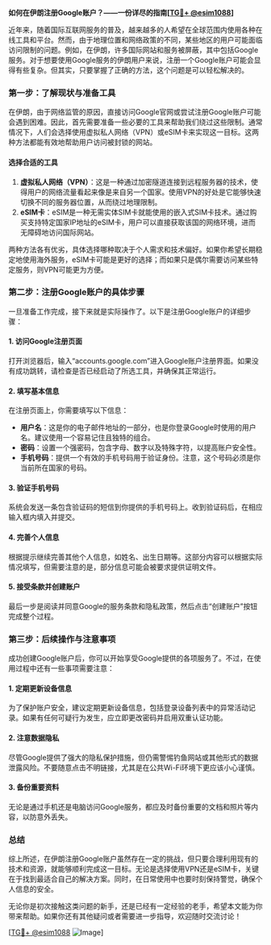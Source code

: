 **如何在伊朗注册Google账户？——一份详尽的指南[[TG💪+ @esim1088](https://t.me/s/esim1088)]**

近年来，随着国际互联网服务的普及，越来越多的人希望在全球范围内使用各种在线工具和平台。然而，由于地理位置和网络政策的不同，某些地区的用户可能面临访问限制的问题。例如，在伊朗，许多国际网站和服务被屏蔽，其中包括Google服务。对于想要使用Google服务的伊朗用户来说，注册一个Google账户可能会显得有些复杂。但其实，只要掌握了正确的方法，这个问题是可以轻松解决的。

### **第一步：了解现状与准备工具**

在伊朗，由于网络监管的原因，直接访问Google官网或尝试注册Google账户可能会遇到困难。因此，首先需要准备一些必要的工具来帮助我们绕过这些限制。通常情况下，人们会选择使用虚拟私人网络（VPN）或eSIM卡来实现这一目标。这两种方法都能有效地帮助用户访问被封锁的网站。

#### **选择合适的工具**
1. **虚拟私人网络（VPN）**：这是一种通过加密隧道连接到远程服务器的技术，使得用户的网络流量看起来像是来自另一个国家。使用VPN的好处是它能够快速切换不同的服务器位置，从而绕过地理限制。
2. **eSIM卡**：eSIM是一种无需实体SIM卡就能使用的嵌入式SIM卡技术。通过购买支持特定国家IP地址的eSIM卡，用户可以直接获取该国的网络环境，进而无障碍地访问国际网站。

两种方法各有优劣，具体选择哪种取决于个人需求和技术偏好。如果你希望长期稳定地使用海外服务，eSIM卡可能是更好的选择；而如果只是偶尔需要访问某些特定服务，则VPN可能更为方便。

### **第二步：注册Google账户的具体步骤**

一旦准备工作完成，接下来就是实际操作了。以下是注册Google账户的详细步骤：

#### **1. 访问Google注册页面**
打开浏览器后，输入“accounts.google.com”进入Google账户注册界面。如果没有成功跳转，请检查是否已经启动了所选工具，并确保其正常运行。

#### **2. 填写基本信息**
在注册页面上，你需要填写以下信息：
- **用户名**：这是你的电子邮件地址的一部分，也是你登录Google时使用的用户名。建议使用一个容易记住且独特的组合。
- **密码**：设置一个强密码，包含字母、数字以及特殊字符，以提高账户安全性。
- **手机号码**：提供一个有效的手机号码用于验证身份。注意，这个号码必须是你当前所在国家的号码。

#### **3. 验证手机号码**
系统会发送一条包含验证码的短信到你提供的手机号码上。收到验证码后，在相应输入框内填入并提交。

#### **4. 完善个人信息**
根据提示继续完善其他个人信息，如姓名、出生日期等。这部分内容可以根据实际情况填写，但需要注意的是，部分信息可能会被要求提供证明文件。

#### **5. 接受条款并创建账户**
最后一步是阅读并同意Google的服务条款和隐私政策，然后点击“创建账户”按钮完成整个过程。

### **第三步：后续操作与注意事项**

成功创建Google账户后，你可以开始享受Google提供的各项服务了。不过，在使用过程中还有一些事项需要注意：

#### **1. 定期更新设备信息**
为了保护账户安全，建议定期更新设备信息，包括登录设备列表中的异常活动记录。如果有任何可疑行为发生，应立即更改密码并启用双重认证功能。

#### **2. 注意数据隐私**
尽管Google提供了强大的隐私保护措施，但仍需警惕钓鱼网站或其他形式的数据泄露风险。不要随意点击不明链接，尤其是在公共Wi-Fi环境下更应该小心谨慎。

#### **3. 备份重要资料**
无论是通过手机还是电脑访问Google服务，都应及时备份重要的文档和照片等内容，以防意外丢失。

### **总结**

综上所述，在伊朗注册Google账户虽然存在一定的挑战，但只要合理利用现有的技术和资源，就能够顺利完成这一目标。无论是选择使用VPN还是eSIM卡，关键在于找到最适合自己的解决方案。同时，在日常使用中也要时刻保持警觉，确保个人信息的安全。

无论你是初次接触这类问题的新手，还是已经有一定经验的老手，希望本文能为你带来帮助。如果你还有其他疑问或者需要进一步指导，欢迎随时交流讨论！

[[TG💪+ @esim1088](https://t.me/s/esim1088) ![Image](https://i.postimg.cc/4NQfJmqS/Snipaste-2025-05-13-00-14-12.png)]